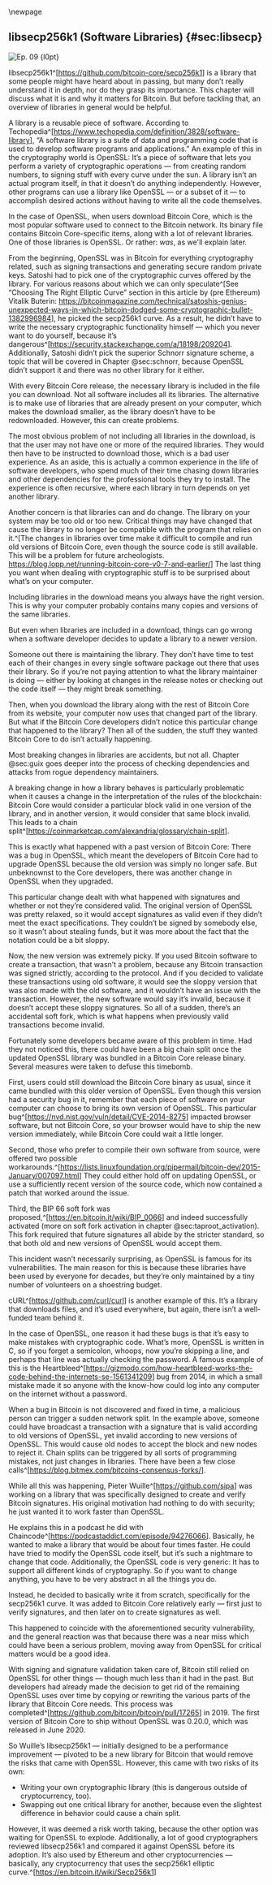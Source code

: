 \newpage
## libsecp256k1 (Software Libraries) {#sec:libsecp}


![Ep. 09 {l0pt}](qr/ep/09.png)

libsecp256k1^[<https://github.com/bitcoin-core/secp256k1>] is a library that some people might have heard about in passing, but many don’t really understand it in depth, nor do they grasp its importance. This chapter will discuss what it is and why it matters for Bitcoin. But before tackling that, an overview of libraries in general would be helpful.

A library is a reusable piece of software. According to Techopedia^[<https://www.techopedia.com/definition/3828/software-library>], “A software library is a suite of data and programming code that is used to develop software programs and applications.” An example of this in the cryptography world is OpenSSL: It’s a piece of software that lets you perform a variety of cryptographic operations — from creating random numbers, to signing stuff with every curve under the sun. A library isn’t an actual program itself, in that it doesn’t do anything independently. However, other programs can use a library like OpenSSL — or a subset of it — to accomplish desired actions without having to write all the code themselves.

In the case of OpenSSL, when users download Bitcoin Core, which is the most popular software used to connect to the Bitcoin network. Its binary file contains Bitcoin Core-specific items, along with a lot of relevant libraries. One of those libraries is OpenSSL. Or rather: _was_, as we'll explain later.

From the beginning, OpenSSL was in Bitcoin for everything cryptography related, such as signing transactions and generating secure random private keys. Satoshi had to pick one of the cryptographic curves offered by the library. For various reasons about which we can only speculate^[See “Choosing The Right Elliptic Curve” section in this article by (pre Ethereum) Vitalik Buterin: <https://bitcoinmagazine.com/technical/satoshis-genius-unexpected-ways-in-which-bitcoin-dodged-some-cryptographic-bullet-1382996984>], he picked the secp256k1 curve. As a result, he didn’t have to write the necessary cryptographic functionality himself — which you never want to do yourself, because it’s dangerous^[<https://security.stackexchange.com/a/18198/209204>]. Additionally, Satoshi didn’t pick the superior Schnorr signature scheme, a topic that will be covered in Chapter @sec:schnorr, because OpenSSL didn’t support it and there was no other library for it either.

With every Bitcoin Core release, the necessary library is included in the file you can download. Not all software includes all its libraries. The alternative is to make use of libraries that are already present on your computer, which makes the download smaller, as the library doesn’t have to be redownloaded. However, this can create problems.

The most obvious problem of not including all libraries in the download, is that the user may not have one or more of the required libraries. They would then have to be instructed to download those, which is a bad user experience. As an aside, this is actually a common experience in the life of software developers, who spend much of their time chasing down libraries and other dependencies for the professional tools they try to install. The experience is often recursive, where each library in turn depends on yet another library.

Another concern is that libraries can and do change. The library on your system may be too old or too new. Critical things may have changed that cause the library to no longer be compatible with the program that relies on it.^[The changes in libraries over time make it difficult to compile and run old versions of Bitcoin Core, even though the source code is still available. This will be a problem for future archeologists. <https://blog.lopp.net/running-bitcoin-core-v0-7-and-earlier/>] The last thing you want when dealing with cryptographic stuff is to be surprised about what’s on your computer.

Including libraries in the download means you always have the right version. This is why your computer probably contains many copies and versions of the same libraries.

But even when libraries are included in a download, things can go wrong when a software developer decides to update a library to a newer version.

Someone out there is maintaining the library. They don’t have time to test each of their changes in every single software package out there that uses their library. So if you’re not paying attention to what the library maintainer is doing — either by looking at changes in the release notes or checking out the code itself — they might break something.

Then, when you download the library along with the rest of Bitcoin Core from its website, your computer now uses that changed part of the library. But what if the Bitcoin Core developers didn’t notice this particular change that happened to the library? Then all of the sudden, the stuff they wanted Bitcoin Core to do isn’t actually happening.

Most breaking changes in libraries are accidents, but not all. Chapter @sec:guix goes deeper into the process of checking dependencies and attacks from rogue dependency maintainers.

A breaking change in how a library behaves is particularly problematic when it causes a change in the interpretation of the rules of the blockchain: Bitcoin Core would consider a particular block valid in one version of the library, and in another version, it would consider that same block invalid. This leads to a chain split^[<https://coinmarketcap.com/alexandria/glossary/chain-split>].

This is exactly what happened with a past version of Bitcoin Core: There was a bug in OpenSSL, which meant the developers of Bitcoin Core had to upgrade OpenSSL because the old version was simply no longer safe. But unbeknownst to the Core developers, there was another change in OpenSSL when they upgraded.

This particular change dealt with what happened with signatures and whether or not they’re considered valid. The original version of OpenSSL was pretty relaxed, so it would accept signatures as valid even if they didn’t meet the exact specifications. They couldn’t be signed by somebody else, so it wasn’t about stealing funds, but it was more about the fact that the notation could be a bit sloppy.

Now, the new version was extremely picky. If you used Bitcoin software to create a transaction, that wasn’t a problem, because any Bitcoin transaction was signed strictly, according to the protocol. And if you decided to validate these transactions using old software, it would see the sloppy version that was also made with the old software, and it wouldn’t have an issue with the transaction. However, the new software would say it’s invalid, because it doesn’t accept these sloppy signatures. So all of a sudden, there’s an accidental soft fork, which is what happens when previously valid transactions become invalid.

Fortunately some developers became aware of this problem in time. Had they not noticed this, there could have been a big chain split once the updated OpenSSL library was bundled in a Bitcoin Core release binary. Several measures were taken to defuse this timebomb.

First, users could still download the Bitcoin Core binary as usual, since it came bundled with this older version of OpenSSL. Even though this version had a security bug in it, remember that each piece of software on your computer can choose to bring its own version of OpenSSL. This particular bug^[<https://nvd.nist.gov/vuln/detail/CVE-2014-8275>] impacted browser software, but not Bitcoin Core, so your browser would have to ship the new version immediately, while Bitcoin Core could wait a little longer.

Second, those who prefer to compile their own software from source, were offered two possible workarounds.^[<https://lists.linuxfoundation.org/pipermail/bitcoin-dev/2015-January/007097.html>] They could either hold off on updating OpenSSL, or use a sufficiently recent version of the source code, which now contained a patch that worked around the issue.

Third, the BIP 66 soft fork was proposed,^[<https://en.bitcoin.it/wiki/BIP_0066>] and indeed successfully activated (more on soft fork activation in chapter @sec:taproot_activation). This fork required that future signatures all abide by the stricter standard, so that both old and new versions of OpenSSL would accept them.

This incident wasn’t necessarily surprising, as OpenSSL is famous for its vulnerabilities. The main reason for this is because these libraries have been used by everyone for decades, but they’re only maintained by a tiny number of volunteers on a shoestring budget.

cURL^[<https://github.com/curl/curl>] is another example of this. It’s a library that downloads files, and it’s used everywhere, but again, there isn’t a well-funded team behind it.

In the case of OpenSSL, one reason it had these bugs is that it’s easy to make mistakes with cryptographic code. What’s more, OpenSSL is written in C, so if you forget a semicolon, whoops, now you’re skipping a line, and perhaps that line was actually checking the password. A famous example of this is the Heartbleed^[<https://gizmodo.com/how-heartbleed-works-the-code-behind-the-internets-se-1561341209>] bug from 2014, in which a small mistake made it so anyone with the know-how could log into any computer on the internet without a password.

When a bug in Bitcoin is not discovered and fixed in time, a malicious person can trigger a sudden network split. In the example above, someone could have broadcast a transaction with a signature that is valid according to old versions of OpenSSL, yet invalid according to new versions of OpenSSL. This would cause old nodes to accept the block and new nodes to reject it. Chain splits can be triggered by all sorts of programming mistakes, not just changes in libraries. There have been a few close calls^[<https://blog.bitmex.com/bitcoins-consensus-forks/>].

While all this was happening, Pieter Wuille^[<https://github.com/sipa>] was working on a library that was specifically designed to create and verify Bitcoin signatures. His original motivation had nothing to do with security; he just wanted it to work faster than OpenSSL.

He explains this in a podcast he did with Chaincode^[<https://podcastaddict.com/episode/94276066>]. Basically, he wanted to make a library that would be about four times faster. He could have tried to modify the OpenSSL code itself, but it’s such a nightmare to change that code. Additionally, the OpenSSL code is very generic: It has to support all different kinds of cryptography. So if you want to change anything, you have to be very abstract in all the things you do.

Instead, he decided to basically write it from scratch, specifically for the secp256k1 curve. It was added to Bitcoin Core relatively early — first just to verify signatures, and then later on to create signatures as well.

This happened to coincide with the aforementioned security vulnerability, and the general reaction was that because there was a near miss which could have been a serious problem, moving away from OpenSSL for critical matters would be a good idea.

With signing and signature validation taken care of, Bitcoin still relied on OpenSSL for other things — though much less than it had in the past. But developers had already made the decision to get rid of the remaining OpenSSL uses over time by copying or rewriting the various parts of the library that Bitcoin Core needs. This process was completed^[<https://github.com/bitcoin/bitcoin/pull/17265>] in 2019. The first version of Bitcoin Core to ship without OpenSSL was 0.20.0, which was released in June 2020.

So Wuille’s libsecp256k1 — initially designed to be a performance improvement — pivoted to be a new library for Bitcoin that would remove the risks that came with OpenSSL. However, this came with two risks of its own:

 - Writing your own cryptographic library (this is dangerous outside of cryptocurrency, too).
 - Swapping out one critical library for another, because even the slightest difference in behavior could cause a chain split.

However, it was deemed a risk worth taking, because the other option was waiting for OpenSSL to explode. Additionally, a lot of good cryptographers reviewed libsecp256k1 and compared it against OpenSSL before its adoption. It’s also used by Ethereum and other cryptocurrencies — basically, any cryptocurrency that uses the secp256k1 elliptic curve.^[<https://en.bitcoin.it/wiki/Secp256k1>]
